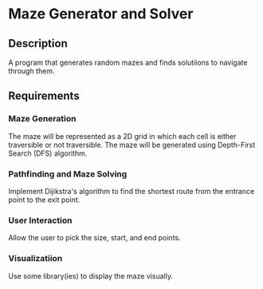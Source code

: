 # Maze Generator and Solver

## Description
A program that generates random mazes and finds solutiions to navigate through them.

## Requirements
### Maze Generation
The maze will be represented as a 2D grid in which each cell is either traversible or not traversible. The maze will be generated using Depth-First Search (DFS) algorithm.
### Pathfinding and Maze Solving
Implement Dijikstra's algorithm to find the shortest route from the entrance point to the exit point.
### User Interaction
Allow the user to pick the size, start, and end points.
### Visualizatiion
Use some library(ies) to display the maze visually.